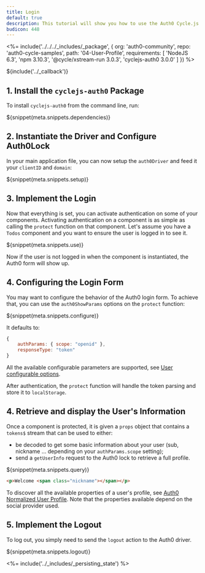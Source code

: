 ```yaml
---
title: Login
default: true
description: This tutorial will show you how to use the Auth0 Cycle.js driver to add authentication and authorization to your web app.
budicon: 448
---
```


<%= include('../../../_includes/_package', {
  org: 'auth0-community',
  repo: 'auth0-cycle-samples',
  path: '04-User-Profile',
  requirements: [
    'NodeJS 6.3',
    'npm 3.10.3',
    '@cycle/xstream-run 3.0.3',
    'cyclejs-auth0 3.0.0'
  ]
}) %>

${include('../\_callback')}

## 1. Install the `cyclejs-auth0` Package

To install `cyclejs-auth0` from the command line, run:

${snippet(meta.snippets.dependencies)}

## 2. Instantiate the Driver and Configure Auth0Lock

In your main application file, you can now setup the `auth0Driver` and feed it your `clientID` and `domain`:

${snippet(meta.snippets.setup)}

## 3. Implement the Login

Now that everything is set, you can activate authentication on some of your components. Activating authentication on a component is as simple as calling the `protect` function on that component.
Let's assume you have a `Todos` component and you want to ensure the user is logged in to see it.

${snippet(meta.snippets.use)}

Now if the user is not logged in when the component is instantiated, the Auth0 form will show up.

## 4. Configuring the Login Form

You may want to configure the behavior of the Auth0 login form. To achieve that, you can use the `auth0ShowParams` options on the `protect` function:

${snippet(meta.snippets.configure)}

It defaults to:

```js
{
    authParams: { scope: "openid" },
    responseType: "token"
}
```

All the available configurable parameters are supported, see [User configurable options](/libraries/lock/v10/customization).

After authentication, the `protect` function will handle the token parsing and store it to `localStorage`.

## 4. Retrieve and display the User's Information

Once a component is protected, it is given a `props` object that contains a `tokens$` stream that can be used to either:
- be decoded to get some basic information about your user (sub, nickname ... depending on your `authParams.scope` setting);
- send a `getUserInfo` request to the Auth0 lock to retrieve a full profile.

${snippet(meta.snippets.query)}

```html
<p>Welcome <span class="nickname"></span></p>
```

To discover all the available properties of a user's profile, see [Auth0 Normalized User Profile](/user-profile). Note that the properties available depend on the social provider used.

## 5. Implement the Logout

To log out, you simply need to send the `logout` action to the Auth0 driver.

${snippet(meta.snippets.logout)}

<%= include('../_includes/_persisting_state') %>
